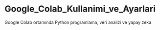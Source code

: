 # Google_Colab_Kullanimi_ve_Ayarlari

Google Colab ortamında Python programlama, veri analizi ve yapay zeka 
